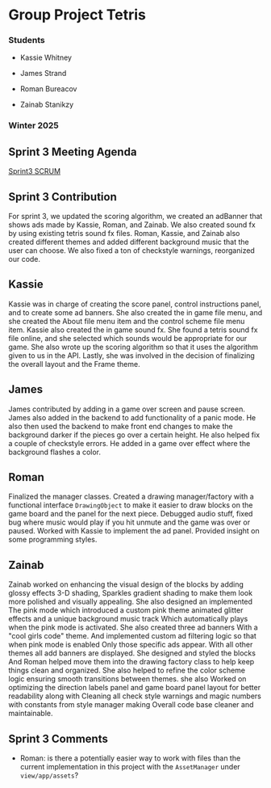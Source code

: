 # Group Project Tetris

### Students

- Kassie Whitney

- James Strand

- Roman Bureacov 

- Zainab Stanikzy

### Winter 2025

## Sprint 3 Meeting Agenda
[Sprint3 SCRUM](https://docs.google.com/document/d/1uMo-cxY1tNU1H5duFhw1mXEeVkjqPRwN_DeSIhanTlY/edit?tab=t.0#heading=h.5yd95uxiv8hb)

## Sprint 3 Contribution
For sprint 3, we updated the scoring algorithm, we created an adBanner that shows ads made by Kassie, Roman, and Zainab. 
We also created sound fx by using existing tetris sound fx files. 
Roman, Kassie, and Zainab also created different themes and added different background music that the user can choose.
We also fixed a ton of checkstyle warnings, reorganized our code. 

## Kassie 
Kassie was in charge of creating the score panel, control instructions panel, and to create some ad banners. 
She also created the in game file menu, and she created the About file menu item and the control scheme file menu item.
Kassie also created the in game sound fx. 
She found a tetris sound fx file online, and she selected which sounds would be appropriate for our game. 
She also wrote up the scoring algorithm so that it uses the algorithm given to us in the API. 
Lastly, she was involved in the decision of finalizing the overall layout and the Frame theme.

## James 
James contributed by adding in a game over screen and pause screen. James also added in the backend to add 
functionality of a panic mode. He also then used the backend to make front end changes to make the background
darker if the pieces go over a certain height. He also helped fix a couple of checkstyle errors. He added in
a game over effect where the background flashes a color.

## Roman
Finalized the manager classes. Created a drawing manager/factory with a functional interface `DrawingObject` to make it easier to 
draw blocks on the game board and the panel for the next piece. Debugged audio stuff, fixed bug where music would play if you
hit unmute and the game was over or paused. Worked with Kassie to implement the ad panel. Provided insight on
some programming styles.

## Zainab 
Zainab worked on enhancing the visual design of the blocks by adding glossy effects 3-D shading, 
Sparkles gradient shading to make them look more polished and visually appealing. She also designed an implemented
The pink mode which introduced a custom pink theme animated glitter effects and a unique background music track
Which automatically plays when the pink mode is activated. She also created three ad banners
With a "cool girls code" theme. And implemented custom ad filtering logic so that when pink mode is enabled 
Only those specific ads appear. With all other themes all add banners are displayed. She designed and styled the blocks
And Roman helped move them into the drawing factory class to help keep things clean and organized.
She also helped to refine the color scheme logic ensuring smooth transitions between themes. she also
Worked on optimizing the direction labels panel and game board panel layout for better readability 
along with Cleaning all check style warnings and magic numbers with constants from style manager making
Overall code base cleaner and maintainable.

## Sprint 3 Comments
- Roman: is there a potentially easier way to work with files than the current implementation in this project
with the `AssetManager` under `view/app/assets`?